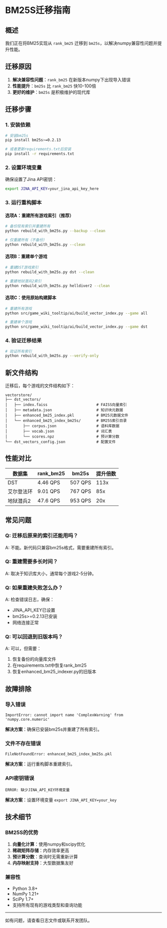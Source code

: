 # BM25S迁移指南

## 概述

我们正在将BM25实现从 `rank_bm25` 迁移到 `bm25s`，以解决numpy兼容性问题并提升性能。

## 迁移原因

1. **解决兼容性问题**：`rank_bm25` 在新版本numpy下出现导入错误
2. **性能提升**：`bm25s` 比 `rank_bm25` 快10-100倍
3. **更好的维护**：`bm25s` 是积极维护的现代库

## 迁移步骤

### 1. 安装依赖

```bash
# 安装bm25s
pip install bm25s>=0.2.13

# 或者更新requirements.txt后安装
pip install -r requirements.txt
```

### 2. 设置环境变量

确保设置了Jina API密钥：

```bash
export JINA_API_KEY=your_jina_api_key_here
```

### 3. 运行重构脚本

#### 选项A：重建所有游戏索引（推荐）

```bash
# 备份现有索引并重建所有
python rebuild_with_bm25s.py --backup --clean

# 仅重建所有（不备份）
python rebuild_with_bm25s.py --clean
```

#### 选项B：重建单个游戏

```bash
# 重建DST游戏索引
python rebuild_with_bm25s.py dst --clean

# 重建地狱潜兵2索引
python rebuild_with_bm25s.py helldiver2 --clean
```

#### 选项C：使用原始构建脚本

```bash
# 重建所有游戏
python src/game_wiki_tooltip/ai/build_vector_index.py --game all

# 重建单个游戏
python src/game_wiki_tooltip/ai/build_vector_index.py --game dst
```

### 4. 验证迁移结果

```bash
# 验证所有索引
python rebuild_with_bm25s.py --verify-only
```

## 新文件结构

迁移后，每个游戏的文件结构如下：

```
vectorstore/
├── dst_vectors/
│   ├── index.faiss                      # FAISS向量索引
│   ├── metadata.json                    # 知识块元数据
│   ├── enhanced_bm25_index.pkl          # BM25元数据文件
│   └── enhanced_bm25_index_bm25s/       # BM25S索引目录
│       ├── corpus.json                  # 语料库数据
│       ├── vocab.json                   # 词汇表
│       └── scores.npz                   # 预计算分数
└── dst_vectors_config.json              # 配置文件
```

## 性能对比

| 数据集 | rank_bm25 | bm25s | 提升倍数 |
|--------|-----------|-------|----------|
| DST    | 4.46 QPS  | 507 QPS | 113x |
| 艾尔登法环 | 9.01 QPS  | 767 QPS | 85x |
| 地狱潜兵2 | 47.6 QPS  | 953 QPS | 20x |

## 常见问题

### Q: 迁移后原来的索引还能用吗？
A: 不能。新代码只兼容bm25s格式，需要重建所有索引。

### Q: 重建需要多长时间？
A: 取决于知识库大小，通常每个游戏2-5分钟。

### Q: 如果重建失败怎么办？
A: 检查错误日志，确保：
- JINA_API_KEY已设置
- bm25s>=0.2.13已安装
- 网络连接正常

### Q: 可以回退到旧版本吗？
A: 可以，但需要：
1. 恢复备份的向量库文件
2. 在requirements.txt中恢复rank_bm25
3. 恢复enhanced_bm25_indexer.py的旧版本

## 故障排除

### 导入错误
```
ImportError: cannot import name 'ComplexWarning' from 'numpy.core.numeric'
```
**解决方案**：确保已安装bm25s并重建了所有索引。

### 文件不存在错误
```
FileNotFoundError: enhanced_bm25_index_bm25s.pkl
```
**解决方案**：运行重构脚本重建索引。

### API密钥错误
```
ERROR: 缺少JINA_API_KEY环境变量
```
**解决方案**：设置环境变量 `export JINA_API_KEY=your_key`

## 技术细节

### BM25S的优势

1. **向量化计算**：使用numpy和scipy优化
2. **稀疏矩阵存储**：内存效率更高
3. **预计算分数**：查询时无需重新计算
4. **内存映射支持**：大型数据集友好

### 兼容性

- Python 3.8+
- NumPy 1.21+
- SciPy 1.7+
- 支持所有现有的游戏类型和查询功能

---

如有问题，请查看日志文件或联系开发团队。 